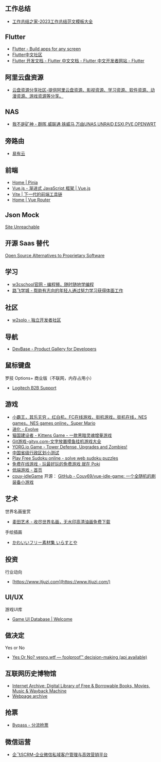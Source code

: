 
## 工作总结

- [工作总结之家-2023工作总结范文模板大全](http://www.gz85.com/)

## Flutter

- [Flutter - Build apps for any screen](https://flutter.dev/)
- [Flutter中文社区](https://flutterchina.club/)
- [Flutter 开发文档 - Flutter 中文文档 - Flutter 中文开发者网站 - Flutter](https://flutter.cn/docs)

## 阿里云盘资源
- [云盘资源分享社区-提供阿里云盘资源、影视资源、学习资源、软件资源、动漫资源、游戏资源等分享。](https://yunpan1.24kdh.cn/)

## NAS
- [我不是矿神 - 群晖,威联通,铁威马,万由UNAS,UNRAID,ESXI,PVE,OPENWRT](https://imnks.com/)

## 旁路由
- [易有云](https://www.linkease.com/)

## 前端

- [Home | Pinia](https://pinia.vuejs.org/zh/)
- [Vue.js - 渐进式 JavaScript 框架 | Vue.js](https://cn.vuejs.org/)
- [Vite | 下一代的前端工具链](https://cn.vitejs.dev/)
- [Home | Vue Router](https://router.vuejs.org/zh/)

## Json Mock

[Site Unreachable](https://dummyjson.com/)

## 开源 Saas 替代

[Open Source Alternatives to Proprietary Software](https://www.opensourcealternative.to/)


## 学习

- [w3cschool官网 - 编程狮，随时随地学编程](https://www.w3cschool.cn/)
- [路飞学城 - 帮助有志向的年轻人通过努力学习获得体面工作](https://www.luffycity.com/)


## 社区

- [w2solo - 独立开发者社区](https://www.w2solo.com/)


## 导航

- [DevBase - Product Gallery for Developers](https://devbase.fyi/)


## 鼠标键盘

罗技 Options+ 商业版（不联网，内存占用小）
- [Logitech B2B Support](https://prosupport.logi.com/)


## 游戏

- [小霸王，其乐无穷 。红白机，FC在线游戏，街机游戏，街机在线，NES games，NES games online，Super Mario](https://www.yikm.net/)
- [进化 - Evolve](https://g8hh.github.io/evolve/)
- [猫国建设者 - Kittens Game - 一款黑暗灵魂增量游戏](https://likexia.gitee.io/cat-zh/#)
- [Git游戏-gityx.com-文字放置摸鱼挂机游戏大全](https://gityx.com/)
- [YORG.io Game - Tower Defense, Upgrades and Zombies!](https://yorg.io/)
- [中国省级行政区划小测试](https://vultr.youmu.moe/quiz/)
- [Play Free Sudoku online - solve web sudoku puzzles](https://sudoku.com/)
- [免费在线游戏 - 玩最好玩的免费游戏 就在 Poki](https://poki.com/zh)
- [低端游戏 - 首页](https://ddyx.me/)
- [couy-idleGame](http://couy.xyz/#/) 开源： [GitHub - Couy69/vue-idle-game: 一个全随机的刷装备小游戏](https://github.com/Couy69/vue-idle-game)

## 艺术

世界名画鉴赏
- [麦田艺术 - 收尽世界名画，无水印高清油画免费下载](https://www.nbfox.com/)

手绘插画
- [かわいいフリー素材集 いらすとや](https://www.irasutoya.com/)

## 投资
行业动向
- [https://www.itjuzi.com](https://www.itjuzi.com/)


## UI/UX
游戏UI库
- [Game UI Database | Welcome](https://www.gameuidatabase.com/index.php)


## 做决定

Yes or No
- [Yes Or No? yesno.wtf — foolproof™ decision-making (api available)](https://yesno.wtf/)

## 互联网历史博物馆
- [Internet Archive: Digital Library of Free & Borrowable Books, Movies, Music & Wayback Machine](https://archive.org/)
- [Webpage archive](https://archive.ph/)

## 抢票
- [Bypass - 分流抢票](https://www.bypass.cn/)


## 微信运营
- [企飞SCRM-企业微信私域客户管理与高效营销平台](https://scrm.wxb.com/)